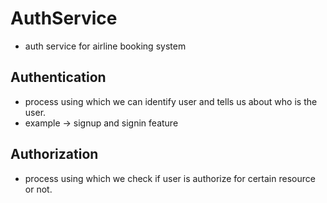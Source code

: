 # AuthService
-   auth service for airline booking system

## Authentication
-   process using which we can identify user and tells us about who is the user.
-   example -> signup and signin feature

## Authorization
-   process using which we check if user is authorize for certain resource or not.
